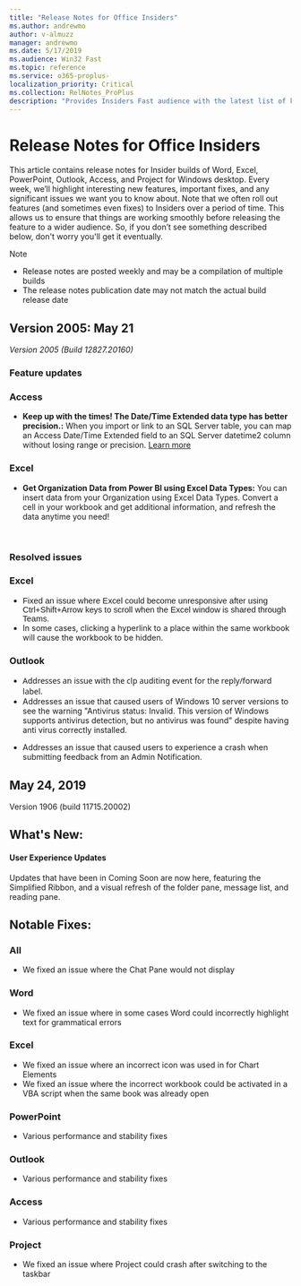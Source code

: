```yaml
---
title: "Release Notes for Office Insiders"
ms.author: andrewmo
author: v-almuzz
manager: andrewmo
ms.date: 5/17/2019
ms.audience: Win32 Fast
ms.topic: reference
ms.service: o365-proplus-
localization_priority: Critical
ms.collection: RelNotes_ProPlus
description: "Provides Insiders Fast audience with the latest list of key new features, fixes or known issues"
---
```


# Release Notes for Office Insiders

This article contains release notes for Insider builds of Word, Excel, PowerPoint, Outlook, Access, and Project for Windows desktop. Every week, we’ll highlight interesting new features, important fixes, and any significant issues we want you to know about. Note that we often roll out features (and sometimes even fixes) to Insiders over a period of time. This allows us to ensure that things are working smoothly before releasing the feature to a wider audience. So, if you don’t see something described below, don't worry you'll get it eventually.  

> [!NOTE]
> - Release notes are posted weekly and may be a compilation of multiple builds
> - The release notes publication date may not match the actual build release date

[//]: # (DO NOT REMOVE)

## Version 2005: May 21
*Version 2005 (Build 12827.20160)*


[//]: # (DO NOT REMOVE FEATUREDETAILS CONTENT START)

### Feature updates
### Access

- **Keep up with the times! The Date/Time Extended data type has better precision.:** When you import or link to an SQL Server table, you can map an Access Date/Time Extended field to an SQL Server datetime2 column without losing range or precision. [Learn more](https://support.office.com/article/708c32da-a052-4cc2-9850-9851042e0024)

### Excel

- **Get Organization Data from Power BI using Excel Data Types:** You can insert data from your Organization using Excel Data Types. Convert a cell in your workbook and get additional information, and refresh the data anytime you need!


[//]: # (DO NOT REMOVE FEATUREDETAILS CONTENT END)

<br/>

[//]: # (DO NOT REMOVE BUGDETAILS CONTENT START)

### Resolved issues
### Excel

- <div><span style="font-family:Calibri, Helvetica, sans-serif;font-size:14.67px;display:inline !important;">Fixed an issue where Excel could become unresponsive after using Ctrl+Shift+Arrow keys to scroll when the Excel window is shared through Teams.</span></div>


- <div><span style="display:inline !important;">In some cases, clicking a hyperlink to a place within the same workbook will cause the workbook to be hidden.</span><br></div>


### Outlook

- <div><div style="box-sizing:border-box;font-family:&quot;Segoe UI&quot;, system-ui, &quot;Apple Color Emoji&quot;, &quot;Segoe UI Emoji&quot;, sans-serif;">Addresses an issue with the clp auditing event for the reply/forward label.</div></div>


- <div><span style="display:inline !important;">Addresses an issue that caused users of Windows 10 server versions to see the warning &quot;</span><span style="display:inline !important;">Antivirus status: Invalid. This version of Windows supports antivirus detection, but no antivirus was found&quot; despite having anti virus correctly installed.</span><br></div>


- <span style="display:inline !important;">Addresses an issue that caused users to experience a crash when submitting feedback from an Admin Notification.</span>



[//]: # (DO NOT REMOVE BUGDETAILS CONTENT END)

## May 24, 2019
Version 1906 (build 11715.20002)

## What's New:

#### User Experience Updates

Updates that have been in Coming Soon are now here, featuring the Simplified Ribbon, and a visual refresh of the folder pane, message list, and reading pane.

## Notable Fixes:

### All

- We fixed an issue where the Chat Pane would not display

### Word 
- We fixed an issue where in some cases Word could incorrectly highlight text for grammatical errors

### Excel
- We fixed an issue where an incorrect icon was used in for Chart Elements
- We fixed an issue where the incorrect workbook could be activated in a VBA script when the same book was already open

### PowerPoint
- Various performance and stability fixes

### Outlook
- Various performance and stability fixes

### Access
- Various performance and stability fixes

### Project
- We fixed an issue where Project could crash after switching to the taskbar

</BR></BR>
